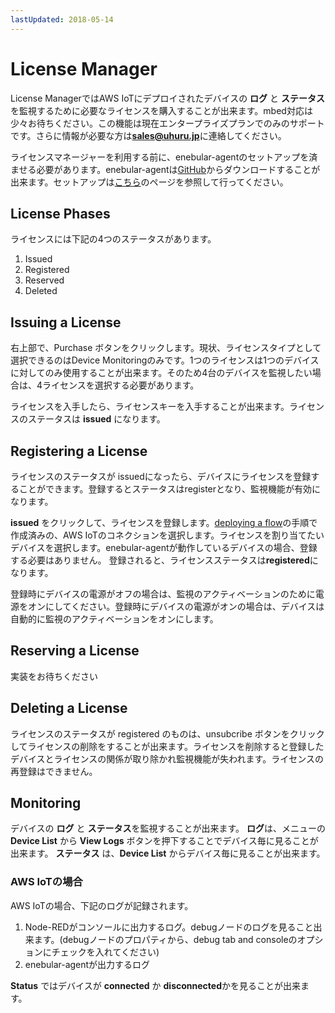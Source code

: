 ```yaml
---
lastUpdated: 2018-05-14
---
```


# License Manager

License ManagerではAWS IoTにデプロイされたデバイスの **ログ** と  **ステータス** を監視するために必要なライセンスを購入することが出来ます。mbed対応は少々お待ちください。この機能は現在エンタープライズプランでのみのサポートです。さらに情報が必要な方は**sales@uhuru.jp**に連絡してください。

ライセンスマネージャーを利用する前に、enebular-agentのセットアップを済ませる必要があります。enebular-agentは<a href="https://github.com/enebular/enebular-runtime-agent" target="_blank">GitHub</a>からダウンロードすることが出来ます。セットアップは[こちら](../Deploy/DeployFlow/AWSIoT/index.md)のページを参照して行ってください。

## License Phases

ライセンスには下記の4つのステータスがあります。

1.  Issued
2.  Registered
3.  Reserved
4.  Deleted

## Issuing a License

右上部で、Purchase ボタンをクリックします。現状、ライセンスタイプとして選択できるのはDevice Monitoringのみです。1つのライセンスは1つのデバイスに対してのみ使用することが出来ます。そのため4台のデバイスを監視したい場合は、4ライセンスを選択する必要があります。

ライセンスを入手したら、ライセンスキーを入手することが出来ます。ライセンスのステータスは **issued** になります。

## Registering a License

ライセンスのステータスが issuedになったら、デバイスにライセンスを登録することができます。登録するとステータスはregisterとなり、監視機能が有効になります。

**issued** をクリックして、ライセンスを登録します。[deploying a flow](../Deploy/index.md)の手順で作成済みの、AWS IoTのコネクションを選択します。ライセンスを割り当てたいデバイスを選択します。enebular-agentが動作しているデバイスの場合、登録する必要はありません。 登録されると、ライセンスステータスは**registered**になります。

登録時にデバイスの電源がオフの場合は、監視のアクティベーションのために電源をオンにしてください。登録時にデバイスの電源がオンの場合は、デバイスは自動的に監視のアクティベーションをオンにします。

## Reserving a License

実装をお待ちください

## Deleting a License

ライセンスのステータスが registered のものは、unsubcribe ボタンをクリックしてライセンスの削除をすることが出来ます。ライセンスを削除すると登録したデバイスとライセンスの関係が取り除かれ監視機能が失われます。ライセンスの再登録はできません。

## Monitoring

デバイスの **ログ** と **ステータス**を監視することが出来ます。 
**ログ**は、メニューの **Device List** から **View Logs** ボタンを押下することでデバイス毎に見ることが出来ます。
**ステータス** は、**Device List** からデバイス毎に見ることが出来ます。

### AWS IoTの場合
AWS IoTの場合、下記のログが記録されます。

1.  Node-REDがコンソールに出力するログ。debugノードのログを見ること出来ます。(debugノードのプロパティから、debug tab and consoleのオプションにチェックを入れてください)
2.  enebular-agentが出力するログ

**Status** ではデバイスが **connected** か **disconnected**かを見ることが出来ます。